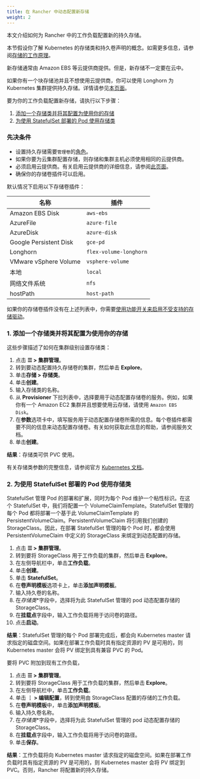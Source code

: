 ```yaml
---
title: 在 Rancher 中动态配置新存储
weight: 2
---
```


本文介绍如何为 Rancher 中的工作负载配置新的持久存储。

本节假设你了解 Kubernetes 的存储类和持久卷声明的概念。如需更多信息，请参阅[存储的工作原理](about-persistent-storage.md)。

新存储通常由 Amazon EBS 等云提供商提供。但是，新存储不一定要在云中。

如果你有一个块存储池并且不想使用云提供商，你可以使用 Longhorn 为 Kubernetes 集群提供持久存储。详情请参见[本页面](../../../../../explanations/integrations-in-rancher/longhorn.md)。

要为你的工作负载配置新存储，请执行以下步骤：

1. [添加一个存储类并将其配置为使用你的存储](#添加一个存储类并将其配置为使用你的存储)
2. [为使用 StatefulSet 部署的 Pod 使用存储类](#为使用-statefulset-部署的-pod-使用存储类)

### 先决条件

- 设置持久存储需要`管理卷`的[角色](../../../authentication-permissions-and-global-configuration/manage-role-based-access-control-rbac/cluster-and-project-roles.md#项目角色参考)。
- 如果你要为云集群配置存储，则存储和集群主机必须使用相同的云提供商。
- 必须启用云提供商。有关启用云提供商的详细信息，请参阅[此页面](../../../../../pages-for-subheaders/set-up-cloud-providers.md)。
- 确保你的存储卷插件可以启用。

默认情况下启用以下存储卷插件：

| 名称 | 插件 |
--------|----------
| Amazon EBS Disk | `aws-ebs` |
| AzureFile | `azure-file` |
| AzureDisk | `azure-disk` |
| Google Persistent Disk | `gce-pd` |
| Longhorn | `flex-volume-longhorn` |
| VMware vSphere Volume | `vsphere-volume` |
| 本地 | `local` |
| 网络文件系统 | `nfs` |
| hostPath | `host-path` |

如果你的存储卷插件没有在上述列表中，你需要[使用功能开关来启用不受支持的存储驱动](../../../../../getting-started/installation-and-upgrade/advanced-options/enable-experimental-features/unsupported-storage-drivers.md)。

### 1. 添加一个存储类并将其配置为使用你的存储

这些步骤描述了如何在集群级别设置存储类：

1. 点击 **☰ > 集群管理**。
1. 转到要动态配置持久存储卷的集群，然后单击 **Explore**。
1. 单击**存储 > 存储类**。
1. 单击**创建**。
1. 输入存储类的名称。
1. 从 **Provisioner** 下拉列表中，选择要用于动态配置存储卷的服务。例如，如果你有一个 Amazon EC2 集群并且想要使用云存储，请使用 `Amazon EBS Disk`。
1. 在**参数**选项卡中，填写服务用于动态配置存储卷所需的信息。每个卷插件都需要不同的信息来动态配置存储卷。有关如何获取此信息的帮助，请参阅服务文档。
1. 单击**创建**。

**结果**：存储类可供 PVC 使用。

有关存储类参数的完整信息，请参阅官方 [Kubernetes 文档](https://kubernetes.io/docs/concepts/storage/storage-classes/#parameters)。

### 2. 为使用 StatefulSet 部署的 Pod 使用存储类

StatefulSet 管理 Pod 的部署和扩展，同时为每个 Pod 维护一个粘性标识。在这个 StatefulSet 中，我们将配置一个 VolumeClaimTemplate。StatefulSet 管理的每个 Pod 都将部署一个基于此 VolumeClaimTemplate 的 PersistentVolumeClaim。PersistentVolumeClaim 将引用我们创建的 StorageClass。因此，在部署 StatefulSet 管理的每个 Pod 时，都会使用 PersistentVolumeClaim 中定义的 StorageClass 来绑定到动态配置的存储。

1. 点击 **☰ > 集群管理**。
1. 转到要将 StorageClass 用于工作负载的集群，然后单击 **Explore**。
1. 在左侧导航栏中，单击**工作负载**。
1. 单击**创建**。
1. 单击 **StatefulSet**。
1. 在**卷声明模板**选项卡上，单击**添加声明模板**。
1. 输入持久卷的名称。
1. 在*存储类*\*字段中，选择将为此 StatefulSet 管理的 pod 动态配置存储的 StorageClass。
1. 在**挂载点**字段中，输入工作负载将用于访问卷的路径。
1. 点击**启动**。

**结果**：StatefulSet 管理的每个 Pod 部署完成后，都会向 Kubernetes master 请求指定的磁盘空间。如果在部署工作负载时具有指定资源的 PV 是可用的，则 Kubernetes master 会将 PV 绑定到具有兼容 PVC 的 Pod。

要将 PVC 附加到现有工作负载，

1. 点击 **☰ > 集群管理**。
1. 转到要将 StorageClass 用于工作负载的集群，然后单击 **Explore**。
1. 在左侧导航栏中，单击**工作负载**。
1. 单击 **⋮ > 编辑配置**，转到使用由 StorageClass 配置的存储的工作负载。
1. 在**卷声明模板**中，单击**添加声明模板**。
1. 输入持久卷名称。
1. 在*存储类*\*字段中，选择将为此 StatefulSet 管理的 pod 动态配置存储的 StorageClass。
1. 在**挂载点**字段中，输入工作负载将用于访问卷的路径。
1. 单击**保存**。

**结果**：工作负载将向 Kubernetes master 请求指定的磁盘空间。如果在部署工作负载时具有指定资源的 PV 是可用的，则 Kubernetes master 会将 PV 绑定到 PVC。否则，Rancher 将配置新的持久存储。